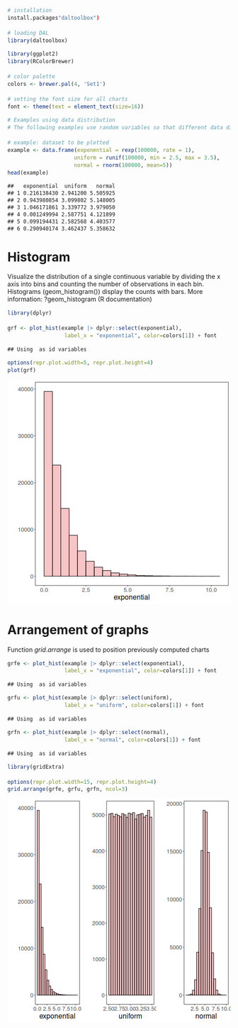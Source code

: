 
``` r
# installation 
install.packages"daltoolbox")

# loading DAL
library(daltoolbox) 
```


``` r
library(ggplot2)
library(RColorBrewer)

# color palette
colors <- brewer.pal(4, 'Set1')

# setting the font size for all charts
font <- theme(text = element_text(size=16))
```


``` r
# Examples using data distribution
# The following examples use random variables so that different data distribution can be better viewed.

# example: dataset to be plotted  
example <- data.frame(exponential = rexp(100000, rate = 1), 
                     uniform = runif(100000, min = 2.5, max = 3.5), 
                     normal = rnorm(100000, mean=5))
head(example)
```

```
##   exponential  uniform   normal
## 1 0.216138430 2.941200 5.505925
## 2 0.943980854 3.099802 5.148005
## 3 1.046171861 3.339772 3.979050
## 4 0.001249994 2.587751 4.121899
## 5 0.099194431 2.582568 4.403577
## 6 0.290940174 3.462437 5.358632
```

# Histogram

Visualize the distribution of a single continuous variable by dividing the x axis into bins and counting the number of observations in each bin. Histograms (geom_histogram()) display the counts with bars.
More information: ?geom_histogram (R documentation)


``` r
library(dplyr)

grf <- plot_hist(example |> dplyr::select(exponential), 
                  label_x = "exponential", color=colors[1]) + font
```

```
## Using  as id variables
```

``` r
options(repr.plot.width=5, repr.plot.height=4)
plot(grf)
```

![plot of chunk unnamed-chunk-4](fig/grf_histogram/unnamed-chunk-4-1.png)

# Arrangement of graphs

Function $grid.arrange$ is used to position previously computed charts


``` r
grfe <- plot_hist(example |> dplyr::select(exponential), 
                  label_x = "exponential", color=colors[1]) + font
```

```
## Using  as id variables
```

``` r
grfu <- plot_hist(example |> dplyr::select(uniform), 
                  label_x = "uniform", color=colors[1]) + font  
```

```
## Using  as id variables
```

``` r
grfn <- plot_hist(example |> dplyr::select(normal), 
                  label_x = "normal", color=colors[1]) + font 
```

```
## Using  as id variables
```


``` r
library(gridExtra)  

options(repr.plot.width=15, repr.plot.height=4)
grid.arrange(grfe, grfu, grfn, ncol=3)
```

![plot of chunk unnamed-chunk-6](fig/grf_histogram/unnamed-chunk-6-1.png)

